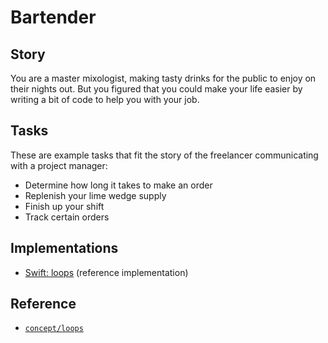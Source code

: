 # Bartender

## Story

You are a master mixologist, making tasty drinks for the public to enjoy on their nights out. But you figured that you could make your life easier by writing a bit of code to help you with your job.

## Tasks

These are example tasks that fit the story of the freelancer communicating with a project manager:

- Determine how long it takes to make an order
- Replenish your lime wedge supply
- Finish up your shift
- Track certain orders

## Implementations

- [Swift: loops][implementation-swift] (reference implementation)

## Reference

- [`concept/loops`][concept-loops]

[concept-loops]: ../concepts/loops.md
[implementation-swift]: https://github.com/exercism/swift/blob/main/exercises/concept/master-mixologist/.docs/instructions.md
